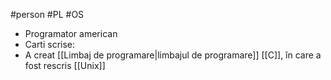 #person #PL #OS 

- Programator american
- Carti scrise: 
-  A creat [[Limbaj de programare|limbajul de programare]] [[C]], în care a fost rescris [[Unix]]